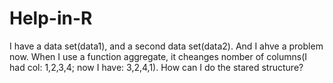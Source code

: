 # Help-in-R
I have a data set(data1), and a second data set(data2). And I ahve a problem now. When I use a function aggregate, it cheanges nomber of columns(I had col: 1,2,3,4; now I have: 3,2,4,1). How can I do the stared structure?
